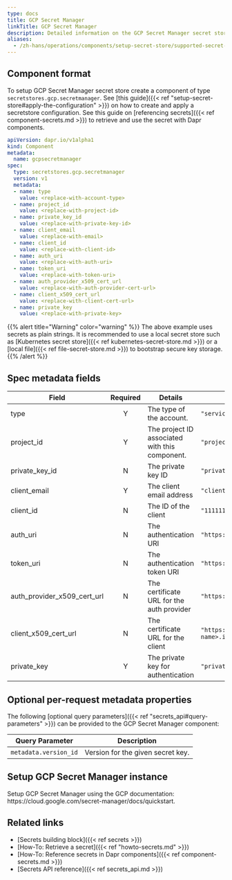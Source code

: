```yaml
---
type: docs
title: GCP Secret Manager
linkTitle: GCP Secret Manager
description: Detailed information on the GCP Secret Manager secret store component
aliases:
  - /zh-hans/operations/components/setup-secret-store/supported-secret-stores/gcp-secret-manager/
---
```


## Component format

To setup GCP Secret Manager secret store create a component of type `secretstores.gcp.secretmanager`. See [this guide]({{< ref "setup-secret-store#apply-the-configuration" >}}) on how to create and apply a secretstore configuration. See this guide on [referencing secrets]({{< ref component-secrets.md >}}) to retrieve and use the secret with Dapr components.

```yaml
apiVersion: dapr.io/v1alpha1
kind: Component
metadata:
  name: gcpsecretmanager
spec:
  type: secretstores.gcp.secretmanager
  version: v1
  metadata:
  - name: type
    value: <replace-with-account-type>
  - name: project_id
    value: <replace-with-project-id>
  - name: private_key_id
    value: <replace-with-private-key-id>
  - name: client_email
    value: <replace-with-email>
  - name: client_id
    value: <replace-with-client-id>
  - name: auth_uri
    value: <replace-with-auth-uri>
  - name: token_uri
    value: <replace-with-token-uri>
  - name: auth_provider_x509_cert_url
    value: <replace-with-auth-provider-cert-url>
  - name: client_x509_cert_url
    value: <replace-with-client-cert-url>
  - name: private_key
    value: <replace-with-private-key>
```

{{% alert title="Warning" color="warning" %}}
The above example uses secrets as plain strings. It is recommended to use a local secret store such as [Kubernetes secret store]({{< ref kubernetes-secret-store.md >}}) or a [local file]({{< ref file-secret-store.md >}}) to bootstrap secure key storage.
{{% /alert %}}

## Spec metadata fields

| Field                                                                                                           | Required | Details                                        | Example                                                                                      |
| --------------------------------------------------------------------------------------------------------------- | :------: | ---------------------------------------------- | -------------------------------------------------------------------------------------------- |
| type                                                                                                            |     Y    | The type of the account.                       | `"service_account"`                                                                          |
| project_id                                                                                 |     Y    | The project ID associated with this component. | `"project_id"`                                                                               |
| private_key_id                                                        |     N    | The private key ID                             | `"privatekey"`                                                                               |
| client_email                                                                               |     Y    | The client email address                       | `"client@example.com"`                                                                       |
| client_id                                                                                  |     N    | The ID of the client                           | `"11111111"`                                                                                 |
| auth_uri                                                                                   |     N    | The authentication URI                         | `"https://accounts.google.com/o/oauth2/auth"`                                                |
| token_uri                                                                                  |     N    | The authentication token URI                   | `"https://oauth2.googleapis.com/token"`                                                      |
| auth_provider_x509_cert_url |     N    | The certificate URL for the auth provider      | `"https://www.googleapis.com/oauth2/v1/certs"`                                               |
| client_x509_cert_url                             |     N    | The certificate URL for the client             | `"https://www.googleapis.com/robot/v1/metadata/x509/<project-name>.iam.gserviceaccount.com"` |
| private_key                                                                                |     Y    | The private key for authentication             | `"privateKey"`                                                                               |

## Optional per-request metadata properties

The following [optional query parameters]({{< ref "secrets_api#query-parameters" >}}) can be provided to the GCP Secret Manager component:

| Query Parameter       | Description                       |
| --------------------- | --------------------------------- |
| `metadata.version_id` | Version for the given secret key. |

## Setup GCP Secret Manager instance

Setup GCP Secret Manager using the GCP documentation: https\://cloud.google.com/secret-manager/docs/quickstart.

## Related links

- [Secrets building block]({{< ref secrets >}})
- [How-To: Retrieve a secret]({{< ref "howto-secrets.md" >}})
- [How-To: Reference secrets in Dapr components]({{< ref component-secrets.md >}})
- [Secrets API reference]({{< ref secrets_api.md >}})
